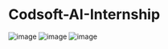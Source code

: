 # Codsoft-AI-Internship

![image](https://github.com/user-attachments/assets/5ec598a2-4bd5-4821-b994-73e5081cc3ec)
![image](https://github.com/user-attachments/assets/a4969a58-f8b6-4165-b3eb-c49a7fc7342d)
![image](https://github.com/user-attachments/assets/5ec7661f-3d04-40df-a8c6-f9aec1b3c0c2)
